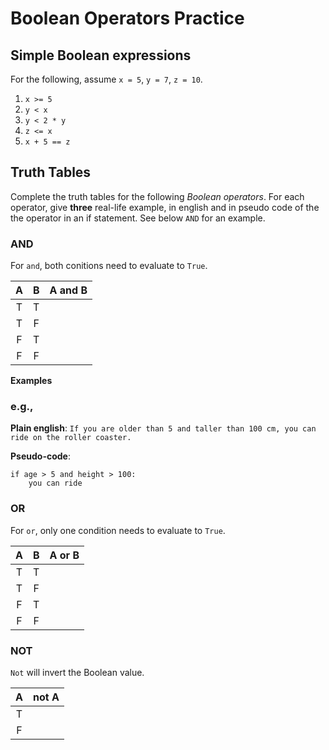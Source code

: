 # Boolean Operators Practice

## Simple Boolean expressions
For the following, assume `x = 5`, `y = 7`, `z = 10`.
1. `x >= 5`
2. `y < x`
3. `y < 2 * y`
4. `z <= x`
5. `x + 5 == z`

## Truth Tables
Complete the truth tables for the following *Boolean operators*. For each operator, give **three** real-life example, in english and in pseudo code of the the operator in an if statement. See below `AND` for an example.

### AND
For `and`, both conitions need to evaluate to `True`.

| A | B | A and B |
|:-:|:-:|:-------:|
| T | T |         |
| T | F |         |
| F | T |         |
| F | F |         |

**Examples**

### e.g.,
**Plain english**: `If you are older than 5 and taller than 100 cm, you can ride on the roller coaster.`

**Pseudo-code**:
```
if age > 5 and height > 100:
    you can ride
```

### OR
For `or`, only one condition needs to evaluate to `True`.

| A | B | A or B |
|:-:|:-:|:------:|
| T | T |        |
| T | F |        |
| F | T |        |
| F | F |        |

### NOT
`Not` will invert the Boolean value.

| A | not A |
|:-:|:-----:|
| T |       |
| F |       |
